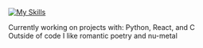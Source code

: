 [![My Skills](https://skillicons.dev/icons?i=html,css,js,tailwind,react,nextjs,lua,py,figma,latex,arduino&theme=dark)](https://skillicons.dev)

Currently working on projects with: Python, React, and C  
Outside of code I like romantic poetry and nu-metal
<!--
**n0x1/n0x1** is a ✨ _special_ ✨ repository because its `README.md` (this file) appears on your GitHub profile.

Here are some ideas to get you started:

- 🔭 I’m currently working on ...
- 🌱 I’m currently learning ...
- 👯 I’m looking to collaborate on ...
- 🤔 I’m looking for help with ...
- 💬 Ask me about ...
- 📫 How to reach me: ...
- 😄 Pronouns: ...
- ⚡ Fun fact: ...
-->
